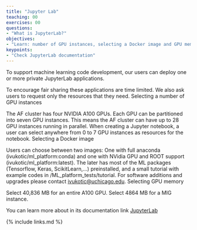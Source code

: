 ```yaml
---
title: "Jupyter Lab"
teaching: 00
exercises: 00
questions:
- "What is JupyterLab?"
objectives:
- "Learn: number of GPU instances, selecting a Docker image and GPU memory"
keypoints:
- "Check JupyterLab documentation"
---
```


To support machine learning code development, our users can deploy one or more private JupyterLab applications.

To encourage fair sharing these applications are time limited. We also ask users to request only the resources that they need.
Selecting a number of GPU instances

The AF cluster has four NVIDIA A100 GPUs. Each GPU can be partitioned into seven GPU instances. This means the AF cluster can have up to 28 GPU instances running in parallel. When creating a Jupyter notebook, a user can select anywhere from 0 to 7 GPU instances as resources for the notebook.
Selecting a Docker image

Users can choose between two images: One with full anaconda (ivukotic/ml_platform:conda) and one with NVidia GPU and ROOT support (ivukotic/ml_platform:latest). The later has most of the ML packages (Tensorflow, Keras, ScikitLearn,...) preinstalled, and a small tutorial with example codes in /ML_platform_tests/tutorial. For software additions and upgrades please contact ivukotic@uchicago.edu.
Selecting GPU memory

Select 40,836 MB for an entire A100 GPU. Select 4864 MB for a MIG instance.

You can learn more about in its documentation link <a href="https://jupyterlab.readthedocs.io/en/stable/user/interface.html">JupyterLab</a>

{% include links.md %}

